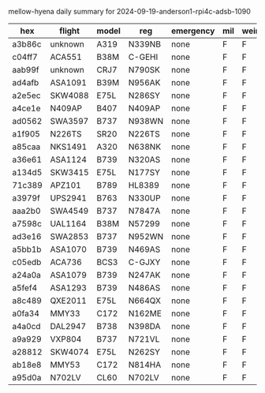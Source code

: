 mellow-hyena daily summary for 2024-09-19-anderson1-rpi4c-adsb-1090

|hex|flight|model|reg|emergency|mil|weirdo|
|--|--|--|--|--|--|--|
|a3b86c|unknown|A319|N339NB|none|F|F|
|c04ff7|ACA551|B38M|C-GEHI|none|F|F|
|aab99f|unknown|CRJ7|N790SK|none|F|F|
|ad4afb|ASA1091|B39M|N956AK|none|F|F|
|a2e5ec|SKW4088|E75L|N286SY|none|F|F|
|a4ce1e|N409AP|B407|N409AP|none|F|F|
|ad0562|SWA3597|B737|N938WN|none|F|F|
|a1f905|N226TS|SR20|N226TS|none|F|F|
|a85caa|NKS1491|A320|N638NK|none|F|F|
|a36e61|ASA1124|B739|N320AS|none|F|F|
|a134d5|SKW3415|E75L|N177SY|none|F|F|
|71c389|APZ101|B789|HL8389|none|F|F|
|a3979f|UPS2941|B763|N330UP|none|F|F|
|aaa2b0|SWA4549|B737|N7847A|none|F|F|
|a7598c|UAL1164|B38M|N57299|none|F|F|
|ad3e16|SWA2853|B737|N952WN|none|F|F|
|a5bb1b|ASA1070|B739|N469AS|none|F|F|
|c05edb|ACA736|BCS3|C-GJXY|none|F|F|
|a24a0a|ASA1079|B739|N247AK|none|F|F|
|a5fef4|ASA1293|B739|N486AS|none|F|F|
|a8c489|QXE2011|E75L|N664QX|none|F|F|
|a0fa34|MMY33|C172|N162ME|none|F|F|
|a4a0cd|DAL2947|B738|N398DA|none|F|F|
|a9a929|VXP804|B737|N721VL|none|F|F|
|a28812|SKW4074|E75L|N262SY|none|F|F|
|ab18e8|MMY53|C172|N814HA|none|F|F|
|a95d0a|N702LV|CL60|N702LV|none|F|F|
